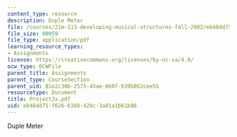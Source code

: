 ```yaml
---
content_type: resource
description: Duple Meter
file: /courses/21m-113-developing-musical-structures-fall-2002/eb484d75f62663d842bc3a81a1b61b86_Project2x.pdf
file_size: 90059
file_type: application/pdf
learning_resource_types:
- Assignments
license: https://creativecommons.org/licenses/by-nc-sa/4.0/
ocw_type: OCWFile
parent_title: Assignments
parent_type: CourseSection
parent_uid: 81e2c30b-2573-45ae-668f-639b862cee55
resourcetype: Document
title: Project2x.pdf
uid: eb484d75-f626-63d8-42bc-3a81a1b61b86
---
```

Duple Meter